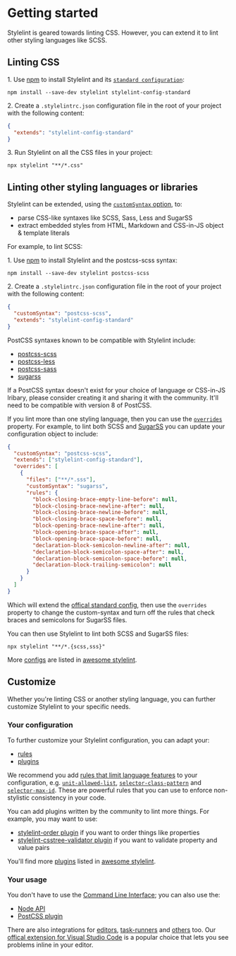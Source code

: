 # Getting started

Stylelint is geared towards linting CSS. However, you can extend it to lint other styling languages like SCSS.

## Linting CSS

1\. Use [npm](https://docs.npmjs.com/about-npm/) to install Stylelint and its [`standard configuration`](https://github.com/stylelint/stylelint-config-standard):

```shell
npm install --save-dev stylelint stylelint-config-standard
```

2\. Create a `.stylelintrc.json` configuration file in the root of your project with the following content:

```json
{
  "extends": "stylelint-config-standard"
}
```

3\. Run Stylelint on all the CSS files in your project:

```shell
npx stylelint "**/*.css"
```

## Linting other styling languages or libraries

Stylelint can be extended, using the [`customSyntax` option](usage/options.md#customSyntax), to:

- parse CSS-like syntaxes like SCSS, Sass, Less and SugarSS
- extract embedded styles from HTML, Markdown and CSS-in-JS object & template literals

For example, to lint SCSS:

1\. Use [npm](https://docs.npmjs.com/about-npm/) to install Stylelint and the postcss-scss syntax:

```console
npm install --save-dev stylelint postcss-scss
```

2\. Create a `.stylelintrc.json` configuration file in the root of your project with the following content:

```json
{
  "customSyntax": "postcss-scss",
  "extends": "stylelint-config-standard"
}
```

PostCSS syntaxes known to be compatible with Stylelint include:

- [postcss-scss](https://github.com/postcss/postcss-scss)
- [postcss-less](https://github.com/shellscape/postcss-less)
- [postcss-sass](https://github.com/AleshaOleg/postcss-sass)
- [sugarss](https://github.com/postcss/sugarss)

If a PostCSS syntax doesn't exist for your choice of language or CSS-in-JS lribary, please consider creating it and sharing it with the community. It'll need to be compatible with version 8 of PostCSS.

If you lint more than one styling language, then you can use the [`overrides`](configure.md#overrides) property. For example, to lint both SCSS and [SugarSS](https://github.com/postcss/sugarss) you can update your configuration object to include:

```json
{
  "customSyntax": "postcss-scss",
  "extends": ["stylelint-config-standard"],
  "overrides": [
    {
      "files": ["**/*.sss"],
      "customSyntax": "sugarss",
      "rules": {
        "block-closing-brace-empty-line-before": null,
        "block-closing-brace-newline-after": null,
        "block-closing-brace-newline-before": null,
        "block-closing-brace-space-before": null,
        "block-opening-brace-newline-after": null,
        "block-opening-brace-space-after": null,
        "block-opening-brace-space-before": null,
        "declaration-block-semicolon-newline-after": null,
        "declaration-block-semicolon-space-after": null,
        "declaration-block-semicolon-space-before": null,
        "declaration-block-trailing-semicolon": null
      }
    }
  ]
}
```

Which will extend the [offical standard config](https://github.com/stylelint/stylelint-config-standard), then use the `overrides` property to change the custom-syntax and turn off the rules that check braces and semicolons for SugarSS files.

You can then use Stylelint to lint both SCSS and SugarSS files:

```console
npx stylelint "**/*.{scss,sss}"
```

More [configs](https://github.com/stylelint/awesome-stylelint#configs) are listed in [awesome stylelint](https://github.com/stylelint/awesome-stylelint).

## Customize

Whether you're linting CSS or another styling language, you can further customize Stylelint to your specific needs.

### Your configuration

To further customize your Stylelint configuration, you can adapt your:

- [rules](configure.md#rules)
- [plugins](configure.md#plugins)

We recommend you add [rules that limit language features](rules/list.md#limit-language-features) to your configuration, e.g. [`unit-allowed-list`](../../lib/rules/unit-allowed-list/README.md), [`selector-class-pattern`](../../lib/rules/selector-class-pattern/README.md) and [`selector-max-id`](../../lib/rules/selector-max-id/README.md). These are powerful rules that you can use to enforce non-stylistic consistency in your code.

You can add plugins written by the community to lint more things. For example, you may want to use:

- [stylelint-order plugin](https://github.com/hudochenkov/stylelint-order) if you want to order things like properties
- [stylelint-csstree-validator plugin](https://github.com/csstree/stylelint-validator) if you want to validate property and value pairs

You'll find more [plugins](https://github.com/stylelint/awesome-stylelint#plugins) listed in [awesome stylelint](https://github.com/stylelint/awesome-stylelint).

### Your usage

You don't have to use the [Command Line Interface](usage/cli.md); you can also use the:

- [Node API](usage/node-api.md)
- [PostCSS plugin](usage/postcss-plugin.md)

There are also integrations for [editors](integrations/editor.md), [task-runners](integrations/task-runner.md) and [others](integrations/other.md) too. Our [offical extension for Visual Studio Code](https://marketplace.visualstudio.com/items?itemName=stylelint.vscode-stylelint) is a popular choice that lets you see problems inline in your editor.
